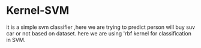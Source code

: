 # Kernel-SVM
it is a simple svm classifier ,here we are trying to predict person will buy suv car or not based on dataset. here we are using 'rbf kernel for classification in SVM.

